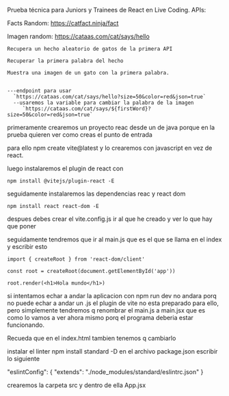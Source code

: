 Prueba técnica para Juniors y Trainees de React en Live Coding.
APIs:

Facts Random: https://catfact.ninja/fact

Imagen random: https://cataas.com/cat/says/hello

    Recupera un hecho aleatorio de gatos de la primera API

    Recuperar la primera palabra del hecho

    Muestra una imagen de un gato con la primera palabra.


    ---endpoint para usar
      `https://cataas.com/cat/says/hello?size=50&color=red&json=true`
      --usaremos la variable para cambiar la palabra de la imagen
         `https://cataas.com/cat/says/${firstWord}?size=50&color=red&json=true`




primeramente crearemos un proyecto reac desde un de java porque en la prueba quieren ver como
creas el punto de entrada

para ello npm create vite@latest y lo crearemos con javascript en vez de react.

luego instalaremos el plugin de react con 

    npm install @vitejs/plugin-react -E

seguidamente instalaremos las dependencias reac y react dom

    npm install react react-dom -E

despues debes crear el vite.config.js ir al que he creado y ver lo que hay que poner

seguidamente tendremos que ir al main.js que es el que se llama en el index y escribir esto

    import { createRoot } from 'react-dom/client'

    const root = createRoot(document.getElementById('app'))

    root.render(<h1>Hola mundo</h1>)

si intentamos echar a andar la aplicacion con npm run dev no andara porq no puede echar a andar un .js
el plugin de vite no esta preparado para ello, pero simplemente tendremos q renombrar el main.js a main.jsx
que es como lo vamos a ver ahora mismo porq el programa deberia estar funcionando.

Recueda que en el index.html tambien tenemos q cambiarlo

instalar el linter npm install standard -D
en el archivo package.json escribir lo siguiente

  "eslintConfig": {
    "extends": "./node_modules/standard/eslintrc.json"
  }

crearemos la carpeta src y dentro de ella App.jsx


